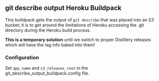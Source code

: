 ## git describe output Heroku Buildpack

This buildpack gets the output of `git describe` that was placed into an S3 bucket; it is to get
around the limitations of Heroku accessing the .git directory during the Heroku build process.

**This is a temporary solution** until we switch to proper Distillery releases which will have the tag
info baked into them!

### Configuration

Set `app_name` and `s3_releases_root` in the git_describe_output_buildpack.config file.
